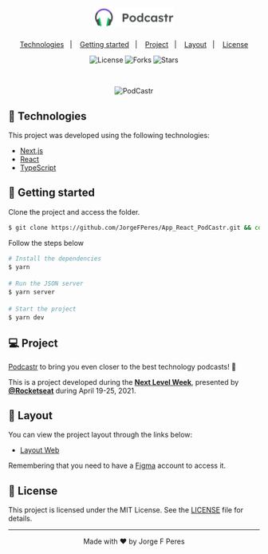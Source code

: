 <h1 align="center">
    <img alt="PodCastr" src="public/logo.svg" width="160px">
</h1>

<p align="center">
  <a href="#-technologies">Technologies</a>&nbsp;&nbsp;&nbsp;|&nbsp;&nbsp;&nbsp;
  <a href="#-layout">Getting started</a>&nbsp;&nbsp;&nbsp;|&nbsp;&nbsp;&nbsp;
  <a href="#-project">Project</a>&nbsp;&nbsp;&nbsp;|&nbsp;&nbsp;&nbsp;
  <a href="#-layout">Layout</a>&nbsp;&nbsp;&nbsp;|&nbsp;&nbsp;&nbsp;
  <a href="#-license">License</a>
</p>

<p align="center">
  <img  src="https://img.shields.io/static/v1?label=license&message=MIT&color=5965E0&labelColor=121214" alt="License">
  
  <img src="https://img.shields.io/github/forks/JorgeFPeres/App_React_PodCastr?label=forks&message=MIT&color=5965E0&labelColor=121214" alt="Forks">     

  <img src="https://img.shields.io/github/stars/JorgeFPeres/App_React_PodCastr?label=stars&message=MIT&color=5965E0&labelColor=121214" alt="Stars">
</p>

<br>

<p align="center">
  <img alt="PodCastr" src="public/podcastr.svg">
</p>

## 🧪 Technologies

This project was developed using the following technologies:

- [Next.js](https://nextjs.org/)
- [React](https://reactjs.org)
- [TypeScript](https://www.typescriptlang.org/)

## 🚀 Getting started

Clone the project and access the folder.

```bash
$ git clone https://github.com/JorgeFPeres/App_React_PodCastr.git && cd App_React_PodCastr
```

Follow the steps below
```bash
# Install the dependencies
$ yarn

# Run the JSON server
$ yarn server

# Start the project
$ yarn dev
```

## 💻 Project

[Podcastr](https://podcastr-nlw.vercel.app/) to bring you even closer to the best technology podcasts! 💜 

This is a project developed during the **[Next Level Week](https://nextlevelweek.com/)**, presented by **[@Rocketseat](https://github.com/Rocketseat)** during April 19-25, 2021.

## 🔖 Layout

You can view the project layout through the links below:

- [Layout Web](https://www.figma.com/file/UwFEntsHpHYJlHNQAQr4gA/Podcastr?node-id=160%3A2761) 

Remembering that you need to have a [Figma](http://figma.com/) account to access it.

## 📝 License

This project is licensed under the MIT License. See the [LICENSE](LICENSE.md) file for details.


---

<p align="center">Made with ❤️ by Jorge F Peres</p>

